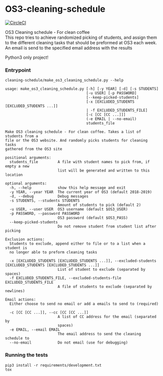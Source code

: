 # OS3-cleaning-schedule
[![CircleCI](https://circleci.com/gh/Erik-Lamers1/OS3-cleaning-schedule.svg?style=svg)](https://circleci.com/gh/Erik-Lamers1/OS3-cleaning-schedule)

OS3 Cleaning schedule - For clean coffee  
This repo tries to achieve randomized picking of students,
and assign them to the different cleaning tasks that should be preformed at OS3 each week.  
An email is send to the specified email address with the results  

Python3 only project!

### Entrypoint

`cleaning-schedule/make_os3_cleaning_schedule.py --help`
```
usage: make_os3_cleaning_schedule.py [-h] [-y YEAR] [-d] [-s STUDENTS]
                                     [-u USER] [-p PASSWORD]
                                     [--keep-picked-students]
                                     [-x [EXCLUDED_STUDENTS [EXCLUDED_STUDENTS ...]]
                                     | -f EXCLUDED_STUDENTS_FILE]
                                     [-c [CC [CC ...]]]
                                     (-e EMAIL | --no-email)
                                     students_file

Make OS3 cleaning schedule - For clean coffee. Takes a list of students from a
file or the OS3 website. And randomly picks students for cleaning tasks
gathered from the OS3 site

positional arguments:
  students_file         A file with student names to pick from, if empty a new
                        list will be generated and written to this location

optional arguments:
  -h, --help            show this help message and exit
  -y YEAR, --year YEAR  The current year of OS3 (default 2018-2019)
  -d, --debug           Debug messages
  -s STUDENTS, --students STUDENTS
                        Amount of students to pick (default 2)
  -u USER, --user USER  OS3 username (default $OS3_USER)
  -p PASSWORD, --password PASSWORD
                        OS3 password (default $OS3_PASS)
  --keep-picked-students
                        Do not remove student from student list after picking

Exclusion actions:
  Students to exclude, append either to file or to a list when a student is
  no longer able to preform cleaning tasks

  -x [EXCLUDED_STUDENTS [EXCLUDED_STUDENTS ...]], --excluded-students [EXCLUDED_STUDENTS [EXCLUDED_STUDENTS ...]]
                        List of student to exclude (separated by spaces)
  -f EXCLUDED_STUDENTS_FILE, --excluded-students-file EXCLUDED_STUDENTS_FILE
                        A file of students to exclude (separated by newlines)

Email actions:
  Either choose to send no email or add a emails to send to (required)

  -c [CC [CC ...]], --cc [CC [CC ...]]
                        A list of CC address for the email (separated by
                        spaces)
  -e EMAIL, --email EMAIL
                        The email address to send the cleaning schedule to
  --no-email            Do not email (use for debugging)
```

### Running the tests

```angular2
pip3 install -r requirements/development.txt
tox
```
